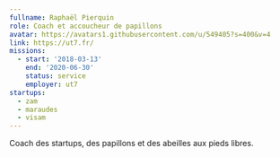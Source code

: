 ```yaml
---
fullname: Raphaël Pierquin
role: Coach et accoucheur de papillons
avatar: https://avatars1.githubusercontent.com/u/549405?s=400&v=4
link: https://ut7.fr/
missions:
  - start: '2018-03-13'
    end: '2020-06-30'
    status: service
    employer: ut7
startups:
  - zam
  - maraudes
  - visam
---
```


Coach des startups, des papillons et des abeilles aux pieds libres.

